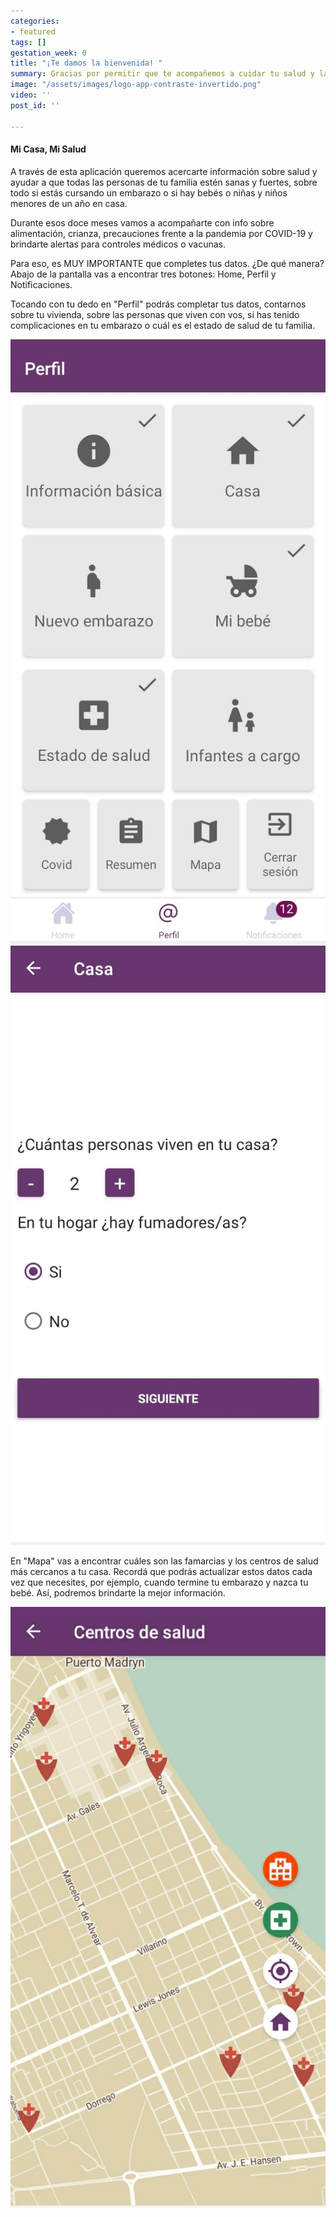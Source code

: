 ```yaml
---
categories:
- featured
tags: []
gestation_week: 0
title: "¡Te damos la bienvenida! "
summary: Gracias por permitir que te acompañemos a cuidar tu salud y la de tu familia
image: "/assets/images/logo-app-contraste-invertido.png"
video: ''
post_id: ''

---
```

#### Mi Casa, Mi Salud

A través de esta aplicación queremos acercarte información sobre salud y ayudar a que todas las personas de tu familia estén sanas y fuertes, sobre todo si estás cursando un embarazo o si hay bebés o niñas y niños menores de un año en casa.

Durante esos doce meses vamos a acompañarte con info sobre alimentación, crianza, precauciones frente a la pandemia por COVID-19 y brindarte alertas para controles médicos o vacunas.

Para eso, es MUY IMPORTANTE que completes tus datos. ¿De qué manera? Abajo de la pantalla vas a encontrar tres botones: Home, Perfil y Notificaciones.

Tocando con tu dedo en "Perfil" podrás completar tus datos, contarnos sobre tu vivienda, sobre las personas que viven con vos, si has tenido complicaciones en tu embarazo o cuál es el estado de salud de tu familia.

![](/assets/images/ab.jpeg)![](/assets/images/abe.jpeg)

En "Mapa" vas a encontrar cuáles son las famarcias y los centros de salud más cercanos a tu casa. Recordá que podrás actualizar estos datos cada vez que necesites, por ejemplo, cuando termine tu embarazo y nazca tu bebé. Así, podremos brindarte la mejor información.

![](/assets/images/abd.jpeg)